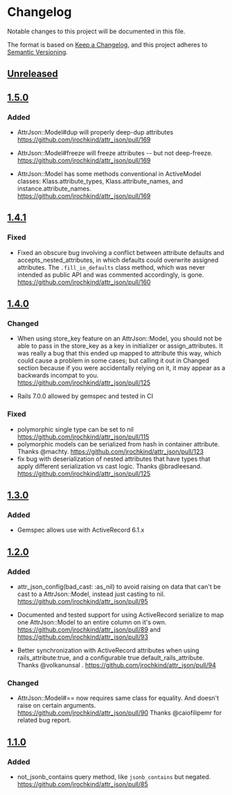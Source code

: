 # Changelog
Notable changes to this project will be documented in this file.

The format is based on [Keep a Changelog](https://keepachangelog.com/en/1.0.0/),
and this project adheres to [Semantic Versioning](https://semver.org/spec/v2.0.0.html).

## [Unreleased](https://github.com/jrochkind/attr_json/compare/v1.4.1...HEAD)


## [1.5.0](https://github.com/jrochkind/attr_json/compare/v1.4.1...v1.5.0)

### Added

* AttrJson::Model#dup will properly deep-dup attributes https://github.com/jrochkind/attr_json/pull/169

* AttrJson::Model#freeze will freeze attributes -- but not deep-freeze. https://github.com/jrochkind/attr_json/pull/169

* AttrJson::Model has some methods conventional in ActiveModel classes: Klass.attribute_types, Klass.attribute_names, and instance.attribute_names. https://github.com/jrochkind/attr_json/pull/169

## [1.4.1](https://github.com/jrochkind/attr_json/compare/v1.4.0...v1.4.1)

### Fixed

* Fixed an obscure bug involving a conflict between attribute defaults and accepts_nested_attributes, in which defaults could overwrite assigned attributes. The `.fill_in_defaults` class method, which was never intended as public API and was commented accordingly, is gone. https://github.com/jrochkind/attr_json/pull/160

## [1.4.0](https://github.com/jrochkind/attr_json/compare/v1.3.0...v1.4.0)

### Changed

* When using store_key feature on an AttrJson::Model, you should not be able to pass in the store_key as a key in initializer or assign_attributes. It was really a bug that this ended up mapped to attribute this way, which could cause a problem in some cases; but calling it out in Changed section because if you were accidentally relying on it, it may appear as a backwards incompat to you. https://github.com/jrochkind/attr_json/pull/125

* Rails 7.0.0 allowed by gemspec and tested in CI

### Fixed

* polymorphic single type can be set to nil https://github.com/jrochkind/attr_json/pull/115
* polymorphic models can be serialized from hash in container attribute. Thanks @machty. https://github.com/jrochkind/attr_json/pull/123
* fix bug with deserialization of nested attributes that have types that apply different serialization vs cast logic. Thanks @bradleesand. https://github.com/jrochkind/attr_json/pull/125

## [1.3.0](https://github.com/jrochkind/attr_json/compare/v1.2.0...v1.3.0)

### Added

* Gemspec allows use with ActiveRecord 6.1.x

## [1.2.0](https://github.com/jrochkind/attr_json/compare/v1.1.0...v1.2.0)

### Added

* attr_json_config(bad_cast: :as_nil) to avoid raising on data that can't be cast to a
  AttrJson::Model, instead just casting to nil. https://github.com/jrochkind/attr_json/pull/95

* Documented and tested support for using ActiveRecord serialize to map one AttrJson::Model
to an entire column on it's own. https://github.com/jrochkind/attr_json/pull/89 and
https://github.com/jrochkind/attr_json/pull/93

* Better synchronization with ActiveRecord attributes when using rails_attribute:true, and a configurable true default_rails_attribute.  Thanks @volkanunsal . https://github.com/jrochkind/attr_json/pull/94

### Changed

* AttrJson::Model#== now requires same class for equality. And doesn't raise on certain arguments. https://github.com/jrochkind/attr_json/pull/90 Thanks @caiofilipemr for related bug report.

## [1.1.0](https://github.com/jrochkind/attr_json/compare/v1.0.0...v1.1.0)

### Added

* not_jsonb_contains query method, like `jsonb_contains` but negated. https://github.com/jrochkind/attr_json/pull/85
